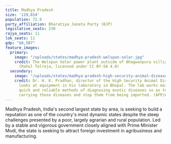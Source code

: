 ```yaml
---
title: Madhya Pradesh
size: '119,014'
population: 72.6
party_affiliation: Bharatiya Janata Party (BJP)
legislative_seats: 230
rajya_seats: 11
lok_seats: 11
gdp: "$6,587"
feature_images:
  primary:
    image: "/uploads/states/madhya-pradesh-welspun-solar.jpg"
    credit: The Welspun Solar power plant outside of Bhagwanpura villiage, Neemuch.
      (Rahul Talreja, licensed under CC BY-SA 4.0)
  secondary:
    image: "/uploads/states/madhya-pradesh-high-security-animal-disease-laboratory-equipment.jpg"
    credit: Dr. H. K. Pradhan, director of the High Security Animal Disease Laboratory,
      looks at equipment in his laboratory in Bhopal. The lab works mainly on developing
      quick and reliable methods of diagnosing exotic diseases so as to identify animals
      carrying those diseases and stop them from being imported. (AFP/AFP/Getty Images)
---
```


Madhya Pradesh, India's second largest state by area, is seeking to build a reputation as one of the country's most dynamic states despite the steep challenges presented by a poor, largely agrarian and rural population. Led by a stable and vigorous government closely aligned with Prime Minister Modi, the state is seeking to attract foreign investment in agribusiness and manufacturing.
